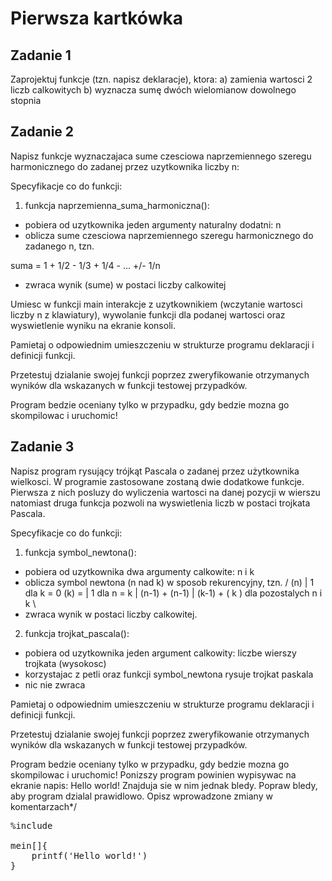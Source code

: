 # Pierwsza kartkówka

## Zadanie 1
Zaprojektuj funkcje (tzn. napisz deklaracje), ktora:
a) zamienia wartosci 2 liczb calkowitych
b) wyznacza sumę dwóch wielomianow dowolnego stopnia


## Zadanie 2
Napisz funkcje wyznaczajaca sume czesciowa naprzemiennego szeregu harmonicznego
do zadanej przez uzytkownika liczby n:

Specyfikacje co do funkcji:
1) funkcja naprzemienna_suma_harmoniczna():
- pobiera od uzytkownika jeden argumenty naturalny dodatni: n
- oblicza sume czesciowa naprzemiennego szeregu harmonicznego do zadanego n, tzn.

suma = 1 + 1/2 - 1/3 + 1/4 - ... +/- 1/n

- zwraca wynik (sume) w postaci liczby calkowitej

Umiesc w funkcji main interakcje z uzytkownikiem (wczytanie wartosci liczby n z klawiatury),
wywolanie funkcji dla podanej wartosci oraz wyswietlenie wyniku na ekranie konsoli.

Pamietaj o odpowiednim umieszczeniu w strukturze programu
deklaracji i definicji funkcji.

Przetestuj dzialanie swojej funkcji poprzez
zweryfikowanie otrzymanych wyników
dla wskazanych w funkcji testowej przypadków.

Program bedzie oceniany tylko w przypadku,
gdy bedzie mozna go skompilowac i uruchomic!


## Zadanie 3
Napisz program rysujący trójkąt Pascala o zadanej przez użytkownika wielkosci.
W programie zastosowane zostaną dwie dodatkowe funkcje. Pierwsza z nich
posluzy do wyliczenia wartosci na danej pozycji w wierszu natomiast druga funkcja
pozwoli na wyswietlenia liczb w postaci trojkata Pascala.

Specyfikacje co do funkcji:
1) funkcja symbol_newtona():
- pobiera od uzytkownika dwa argumenty calkowite: n i k
- oblicza symbol newtona (n nad k) w sposob rekurencyjny, tzn.
       /
(n)    | 1              dla k = 0
(k)  = | 1              dla n = k
       | (n-1) + (n-1)
       | (k-1) + ( k )  dla pozostalych n i k
       \
- zwraca wynik w postaci liczby calkowitej.

2) funkcja trojkat_pascala():
- pobiera od uzytkownika jeden argument calkowity: liczbe wierszy trojkata (wysokosc)
- korzystajac z petli oraz funkcji symbol_newtona rysuje trojkat paskala
- nic nie zwraca

Pamietaj o odpowiednim umieszczeniu w strukturze programu
deklaracji i definicji funkcji.

Przetestuj dzialanie swojej funkcji poprzez
zweryfikowanie otrzymanych wyników
dla wskazanych w funkcji testowej przypadków.

Program bedzie oceniany tylko w przypadku,
gdy bedzie mozna go skompilowac i uruchomic!
Ponizszy program powinien wypisywac na ekranie napis: Hello world!
Znajduja sie w nim jednak bledy.
Popraw bledy, aby program dzialal prawidlowo.
Opisz wprowadzone zmiany w komentarzach*/

<pre>
%include <studio.h> 

mein[]{
    printf('Hello world!')      
}
</pre>

